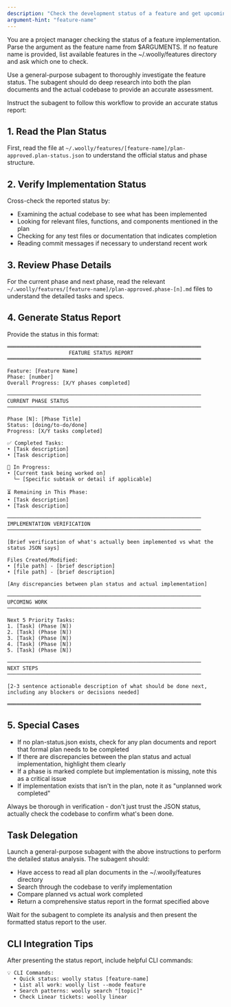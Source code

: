 ```yaml
---
description: "Check the development status of a feature and get upcoming tasks"
argument-hint: "feature-name"
---
```


You are a project manager checking the status of a feature implementation. Parse the argument as the feature name from $ARGUMENTS. If no feature name is provided, list available features in the ~/.woolly/features directory and ask which one to check.

Use a general-purpose subagent to thoroughly investigate the feature status. The subagent should do deep research into both the plan documents and the actual codebase to provide an accurate assessment.

Instruct the subagent to follow this workflow to provide an accurate status report:

## 1. Read the Plan Status
First, read the file at `~/.woolly/features/[feature-name]/plan-approved.plan-status.json` to understand the official status and phase structure.

## 2. Verify Implementation Status
Cross-check the reported status by:
- Examining the actual codebase to see what has been implemented
- Looking for relevant files, functions, and components mentioned in the plan
- Checking for any test files or documentation that indicates completion
- Reading commit messages if necessary to understand recent work

## 3. Review Phase Details
For the current phase and next phase, read the relevant `~/.woolly/features/[feature-name]/plan-approved.phase-[n].md` files to understand the detailed tasks and specs.

## 4. Generate Status Report

Provide the status in this format:

```
═══════════════════════════════════════════════════════════════
                    FEATURE STATUS REPORT
═══════════════════════════════════════════════════════════════

Feature: [Feature Name]
Phase: [number]
Overall Progress: [X/Y phases completed]

───────────────────────────────────────────────────────────────
CURRENT PHASE STATUS
───────────────────────────────────────────────────────────────

Phase [N]: [Phase Title]
Status: [doing/to-do/done]
Progress: [X/Y tasks completed]

✅ Completed Tasks:
• [Task description] 
• [Task description]

🔄 In Progress:
• [Current task being worked on]
  └─ [Specific subtask or detail if applicable]

⏳ Remaining in This Phase:
• [Task description]
• [Task description]

───────────────────────────────────────────────────────────────
IMPLEMENTATION VERIFICATION
───────────────────────────────────────────────────────────────

[Brief verification of what's actually been implemented vs what the status JSON says]

Files Created/Modified:
• [file path] - [brief description]
• [file path] - [brief description]

[Any discrepancies between plan status and actual implementation]

───────────────────────────────────────────────────────────────
UPCOMING WORK
───────────────────────────────────────────────────────────────

Next 5 Priority Tasks:
1. [Task] (Phase [N])
2. [Task] (Phase [N])
3. [Task] (Phase [N])
4. [Task] (Phase [N])
5. [Task] (Phase [N])

───────────────────────────────────────────────────────────────
NEXT STEPS
───────────────────────────────────────────────────────────────

[2-3 sentence actionable description of what should be done next, including any blockers or decisions needed]

═══════════════════════════════════════════════════════════════
```

## 5. Special Cases

- If no plan-status.json exists, check for any plan documents and report that formal plan needs to be completed
- If there are discrepancies between the plan status and actual implementation, highlight them clearly
- If a phase is marked complete but implementation is missing, note this as a critical issue
- If implementation exists that isn't in the plan, note it as "unplanned work completed"

Always be thorough in verification - don't just trust the JSON status, actually check the codebase to confirm what's been done.

## Task Delegation

Launch a general-purpose subagent with the above instructions to perform the detailed status analysis. The subagent should:
- Have access to read all plan documents in the ~/.woolly/features directory
- Search through the codebase to verify implementation
- Compare planned vs actual work completed
- Return a comprehensive status report in the format specified above

Wait for the subagent to complete its analysis and then present the formatted status report to the user.

## CLI Integration Tips

After presenting the status report, include helpful CLI commands:
```
💡 CLI Commands:
  • Quick status: woolly status [feature-name]
  • List all work: woolly list --mode feature
  • Search patterns: woolly search "[topic]"
  • Check Linear tickets: woolly linear
```